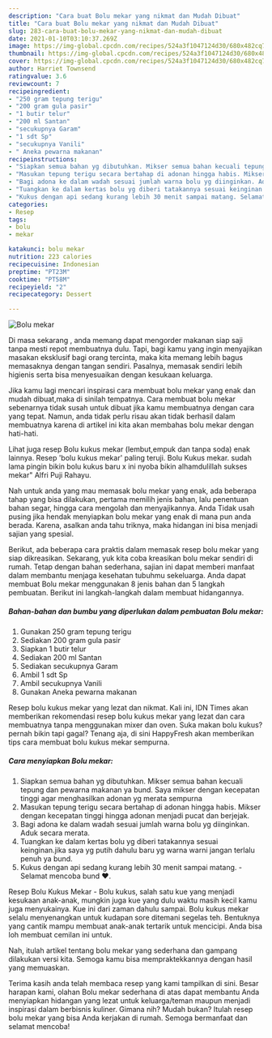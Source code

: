 ```yaml
---
description: "Cara buat Bolu mekar yang nikmat dan Mudah Dibuat"
title: "Cara buat Bolu mekar yang nikmat dan Mudah Dibuat"
slug: 283-cara-buat-bolu-mekar-yang-nikmat-dan-mudah-dibuat
date: 2021-01-10T03:10:37.269Z
image: https://img-global.cpcdn.com/recipes/524a3f1047124d30/680x482cq70/bolu-mekar-foto-resep-utama.jpg
thumbnail: https://img-global.cpcdn.com/recipes/524a3f1047124d30/680x482cq70/bolu-mekar-foto-resep-utama.jpg
cover: https://img-global.cpcdn.com/recipes/524a3f1047124d30/680x482cq70/bolu-mekar-foto-resep-utama.jpg
author: Harriet Townsend
ratingvalue: 3.6
reviewcount: 7
recipeingredient:
- "250 gram tepung terigu"
- "200 gram gula pasir"
- "1 butir telur"
- "200 ml Santan"
- "secukupnya Garam"
- "1 sdt Sp"
- "secukupnya Vanili"
- " Aneka pewarna makanan"
recipeinstructions:
- "Siapkan semua bahan yg dibutuhkan. Mikser semua bahan kecuali tepung dan pewarna makanan ya bund. Saya mikser dengan kecepatan tinggi agar menghasilkan adonan yg merata sempurna"
- "Masukan tepung terigu secara bertahap di adonan hingga habis. Mikser dengan kecepatan tinggi hingga adonan menjadi pucat dan berjejak."
- "Bagi adona ke dalam wadah sesuai jumlah warna bolu yg diinginkan. Aduk secara merata."
- "Tuangkan ke dalam kertas bolu yg diberi tatakannya sesuai keinginan.jika saya yg putih dahulu baru yg warna warni jangan terlalu penuh ya bund."
- "Kukus dengan api sedang kurang lebih 30 menit sampai matang. Selamat mencoba bund ❤️."
categories:
- Resep
tags:
- bolu
- mekar

katakunci: bolu mekar 
nutrition: 223 calories
recipecuisine: Indonesian
preptime: "PT23M"
cooktime: "PT58M"
recipeyield: "2"
recipecategory: Dessert

---
```



![Bolu mekar](https://img-global.cpcdn.com/recipes/524a3f1047124d30/680x482cq70/bolu-mekar-foto-resep-utama.jpg)

Di masa  sekarang , anda memang dapat mengorder makanan siap saji tanpa mesti repot membuatnya dulu. Tapi, bagi kamu yang ingin menyajikan masakan eksklusif bagi orang tercinta, maka kita memang lebih bagus memasaknya dengan tangan sendiri. Pasalnya, memasak sendiri lebih higienis serta bisa menyesuaikan dengan kesukaan keluarga.

Jika kamu lagi mencari inspirasi cara membuat bolu mekar yang enak dan mudah dibuat,maka di sinilah tempatnya. Cara membuat bolu mekar  sebenarnya tidak susah untuk dibuat jika kamu membuatnya dengan cara yang tepat. Namun, anda tidak perlu risau akan tidak berhasil dalam membuatnya 
karena di artikel ini kita akan membahas bolu mekar dengan hati-hati.  

Lihat juga resep Bolu kukus mekar (lembut,empuk dan tanpa soda) enak lainnya. Resep &#39;bolu kukus mekar&#39; paling teruji. Bolu Kukus mekar. sudah lama pingin bikin bolu kukus baru x ini nyoba bikin alhamdulillah sukses mekar&#34; Alfri Puji Rahayu.

Nah untuk anda yang mau memasak bolu mekar yang enak, ada beberapa tahap yang bisa dilakukan, pertama memilih jenis bahan, lalu penentuan bahan segar, hingga cara mengolah dan menyajikannya. Anda Tidak usah pusing jika hendak menyiapkan bolu mekar yang enak di mana pun anda berada. Karena, asalkan anda  tahu triknya, maka hidangan ini bisa menjadi sajian yang spesial.

Berikut, ada beberapa cara praktis  dalam memasak resep bolu mekar yang siap dikreasikan. Sekarang, yuk kita coba kreasikan bolu mekar sendiri di rumah. Tetap dengan bahan sederhana, sajian ini dapat memberi manfaat dalam membantu menjaga kesehatan tubuhmu sekeluarga. Anda dapat membuat Bolu mekar menggunakan 8 jenis bahan dan 5 langkah pembuatan. Berikut ini langkah-langkah dalam membuat hidangannya.

<!--inarticleads1-->

##### Bahan-bahan dan bumbu yang diperlukan dalam pembuatan Bolu mekar:

1. Gunakan 250 gram tepung terigu
1. Sediakan 200 gram gula pasir
1. Siapkan 1 butir telur
1. Sediakan 200 ml Santan
1. Sediakan secukupnya Garam
1. Ambil 1 sdt Sp
1. Ambil secukupnya Vanili
1. Gunakan  Aneka pewarna makanan


Resep bolu kukus mekar yang lezat dan nikmat. Kali ini, IDN Times akan memberikan rekomendasi resep bolu kukus mekar yang lezat dan cara membuatnya tanpa menggunakan mixer dan oven. Suka makan bolu kukus? pernah bikin tapi gagal? Tenang aja, di sini HappyFresh akan memberikan tips cara membuat bolu kukus mekar sempurna. 

<!--inarticleads2-->

##### Cara menyiapkan Bolu mekar:

1. Siapkan semua bahan yg dibutuhkan. Mikser semua bahan kecuali tepung dan pewarna makanan ya bund. Saya mikser dengan kecepatan tinggi agar menghasilkan adonan yg merata sempurna
1. Masukan tepung terigu secara bertahap di adonan hingga habis. Mikser dengan kecepatan tinggi hingga adonan menjadi pucat dan berjejak.
1. Bagi adona ke dalam wadah sesuai jumlah warna bolu yg diinginkan. Aduk secara merata.
1. Tuangkan ke dalam kertas bolu yg diberi tatakannya sesuai keinginan.jika saya yg putih dahulu baru yg warna warni jangan terlalu penuh ya bund.
1. Kukus dengan api sedang kurang lebih 30 menit sampai matang. - Selamat mencoba bund ❤️.


Resep Bolu Kukus Mekar - Bolu kukus, salah satu kue yang menjadi kesukaan anak-anak, mungkin juga kue yang dulu waktu masih kecil kamu juga menyukainya. Kue ini dari zaman dahulu sampai. Bolu kukus mekar selalu menyenangkan untuk kudapan sore ditemani segelas teh. Bentuknya yang cantik mampu membuat anak-anak tertarik untuk mencicipi. Anda bisa loh membuat cemilan ini untuk. 

Nah, itulah artikel tentang  bolu mekar  yang sederhana dan gampang dilakukan versi kita. Semoga kamu bisa mempraktekkannya dengan hasil yang memuaskan. 

Terima kasih anda telah membaca resep yang kami tampilkan di sini. Besar harapan kami, olahan  Bolu mekar sederhana di atas dapat membantu Anda menyiapkan hidangan yang lezat untuk keluarga/teman maupun menjadi inspirasi dalam berbisnis kuliner. Gimana nih? Mudah bukan? Itulah resep bolu mekar yang bisa Anda kerjakan di rumah. Semoga bermanfaat dan selamat mencoba!

